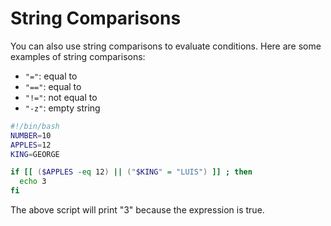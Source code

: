 # String Comparisons

You can also use string comparisons to evaluate conditions. Here are some examples of string comparisons:

- `"="`: equal to
- `"=="`: equal to
- `"!="`: not equal to
- `"-z"`: empty string

```bash
#!/bin/bash
NUMBER=10
APPLES=12
KING=GEORGE

if [[ ($APPLES -eq 12) || ("$KING" = "LUIS") ]] ; then
  echo 3
fi
```

The above script will print "3" because the expression is true.
